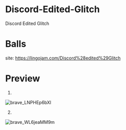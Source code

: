 # Discord-Edited-Glitch
Discord Edited Glitch 

# Balls
site: https://lingojam.com/Discord%28edited%29Glitch

# Preview

1.

![brave_LNPHEp6bXl](https://user-images.githubusercontent.com/98830093/167571452-f1e9a416-d942-4800-a36b-d6dcf147058f.gif)

2.

![brave_WL6jeaMM9m](https://user-images.githubusercontent.com/98830093/167571540-03e18d11-a309-4a6d-9743-dd970c50a000.gif)
